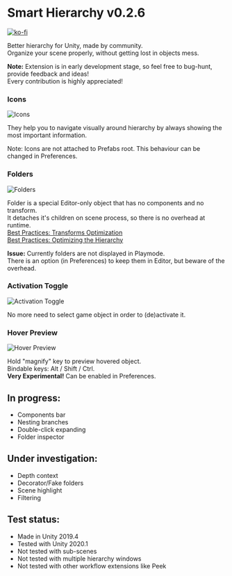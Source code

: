 # Smart Hierarchy v0.2.6
[![ko-fi](https://www.ko-fi.com/img/githubbutton_sm.svg)](https://ko-fi.com/L4L02M51R)

Better hierarchy for Unity, made by community.\
Organize your scene properly, without getting lost in objects mess.

**Note:** Extension is in early development stage, so feel free to bug-hunt, provide feedback and ideas!\
Every contribution is highly appreciated!

### Icons
![Icons](https://i.imgur.com/V12LjiY.png)

They help you to navigate visually around hierarchy by always showing the most important information.

Note: Icons are not attached to Prefabs root. This behaviour can be changed in Preferences.

### Folders
![Folders](https://i.imgur.com/SRm9pdB.png)

Folder is a special Editor-only object that has no components and no transform.\
It detaches it's children on scene process, so there is no overhead at runtime.\
[Best Practices: Transforms Optimization](https://unity.com/ru/how-to/best-practices-performance-optimization-unity#transforms) \
[Best Practices: Optimizing the Hierarchy](https://blogs.unity3d.com/ru/2017/06/29/best-practices-from-the-spotlight-team-optimizing-the-hierarchy/)

**Issue:** Currently folders are not displayed in Playmode.\
There is an option (in Preferences) to keep them in Editor, but beware of the overhead.

### Activation Toggle
![Activation Toggle](https://i.imgur.com/nv7aPE5.png)

No more need to select game object in order to (de)activate it.

### Hover Preview
![Hover Preview](https://i.imgur.com/CAN5uKL.png) 

Hold "magnify" key to preview hovered object.\
Bindable keys: Alt / Shift / Ctrl.\
**Very Experimental!** Can be enabled in Preferences.

## In progress:
* Components bar
* Nesting branches
* Double-click expanding
* Folder inspector

## Under investigation:
* Depth context
* Decorator/Fake folders
* Scene highlight
* Filtering

## Test status:
* Made in Unity 2019.4
* Tested with Unity 2020.1
* Not tested with sub-scenes
* Not tested with multiple hierarchy windows
* Not tested with other workflow extensions like Peek